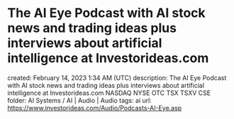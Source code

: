 # The AI Eye Podcast with AI stock news and trading ideas plus interviews about artificial intelligence at Investorideas.com

created: February 14, 2023 1:34 AM (UTC)
description: The AI Eye Podcast with AI stock news and trading ideas plus  interviews about artificial intelligence at Investorideas.com NASDAQ NYSE OTC TSX TSXV CSE
folder: AI Systems / AI | Audio | Audio
tags: ai
url: https://www.investorideas.com/Audio/Podcasts-AI-Eye.asp